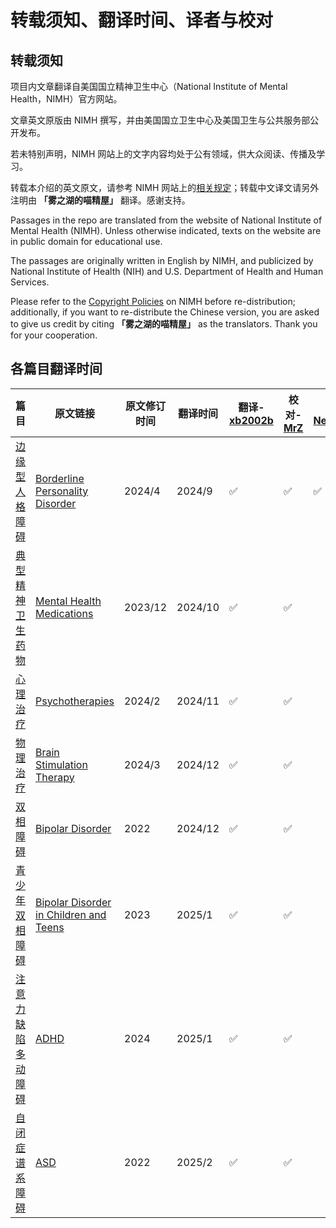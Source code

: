 # 转载须知、翻译时间、译者与校对

## 转载须知

项目内文章翻译自美国国立精神卫生中心（National Institute of Mental Health，NIMH）官方网站。

文章英文原版由 NIMH 撰写，并由美国国立卫生中心及美国卫生与公共服务部公开发布。

若未特别声明，NIMH 网站上的文字内容均处于公有领域，供大众阅读、传播及学习。

转载本介绍的英文原文，请参考 NIMH 网站上的[相关规定](https://www.nimh.nih.gov/site-info/policies#part_2718)；转载中文译文请另外注明由 **「雾之湖的喵精屋」** 翻译。感谢支持。

Passages in the repo are translated from the website of National Institute of Mental Health (NIMH). Unless otherwise indicated, texts on the website are in public domain for educational use.

The passages are originally written in English by NIMH, and publicized by National Institute of Health (NIH) and U.S. Department of Health and Human Services.

Please refer to the [Copyright Policies](https://www.nimh.nih.gov/site-info/policies#part_2718) on NIMH before re-distribution; additionally, if you want to re-distribute the Chinese version, you are asked to give us credit by citing **「雾之湖的喵精屋」** as the translators. Thank you for your cooperation.

## 各篇目翻译时间

| 篇目 | 原文链接 | 原文修订时间 | 翻译时间 | 翻译-[xb2002b](https://github.com/xb2002b) | 校对-[MrZ](https://github.com/MrZ626)| 校对-[Neubulaeko](https://github.com/Neubulaeko)|
| --------  | ----- | ----- | --------  | ----------| --------  | ----------|
| [边缘型人格障碍](/completed/BPD.md) |[Borderline Personality Disorder][BPD]|2024/4|2024/9|✅|✅|✅|
| [典型精神卫生药物](/completed/MHM.md)|[Mental Health Medications][Medications]|2023/12|2024/10|✅|✅||
| [心理治疗](/completed/PT.md)|[Psychotherapies][Psychotherapies]|2024/2|2024/11|✅|✅||
| [物理治疗](/completed/BST.md)|[Brain Stimulation Therapy][Brain Stimulation Therapies]|2024/3|2024/12|✅|✅||
| [双相障碍](/completed/BD.md)|[Bipolar Disorder][Bipolar]|2022|2024/12|✅|✅||
| [青少年双相障碍](/completed/BD-Teens.md)|[Bipolar Disorder in Children and Teens][Bipolar-Teens]|2023|2025/1|✅|✅||
| [注意力缺陷多动障碍](/completed/ADHD.md)|[ADHD][ADHD]|2024|2025/1|✅|✅||
| [自闭症谱系障碍](/ASD.md)|[ASD][ASD]|2022|2025/2|✅|✅||

[BPD]:https://www.nimh.nih.gov/health/publications/borderline-personality-disorder
[Medications]:https://www.nimh.nih.gov/health/topics/mental-health-medications
[Psychotherapies]:https://www.nimh.nih.gov/health/topics/psychotherapies
[Brain Stimulation Therapies]:https://www.nimh.nih.gov/health/topics/brain-stimulation-therapies/brain-stimulation-therapies
[Bipolar]:https://www.nimh.nih.gov/health/publications/bipolar-disorder
[Bipolar-Teens]:https://www.nimh.nih.gov/health/publications/bipolar-disorder-in-children-and-teens
[ADHD]:https://www.nimh.nih.gov/health/publications/attention-deficit-hyperactivity-disorder-what-you-need-to-know
[ASD]:https://www.nimh.nih.gov/health/publications/autism-spectrum-disorder
